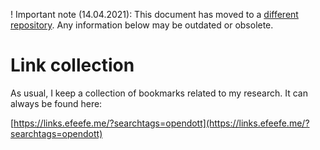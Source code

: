 ! Important note (14.04.2021): This document has moved to a [different repository](https://github.com/reuse-city/lab/). Any information below may be outdated or obsolete.

# Link collection

As usual, I keep a collection of bookmarks related to my research. It can always be found here:

[https://links.efeefe.me/?searchtags=opendott](https://links.efeefe.me/?searchtags=opendott)
